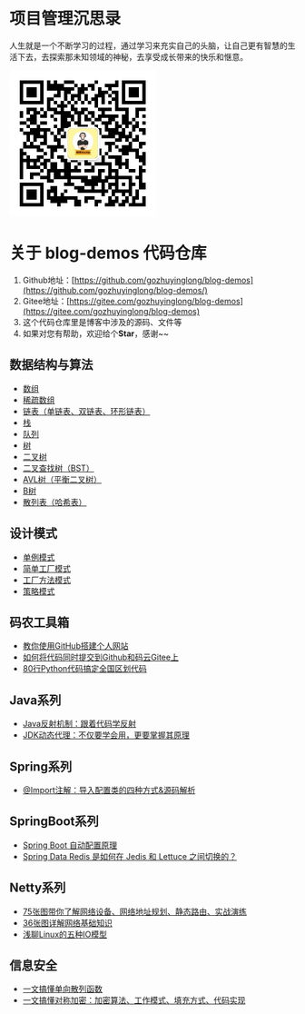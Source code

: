 # 项目管理沉思录

人生就是一个不断学习的过程，通过学习来充实自己的头脑，让自己更有智慧的生活下去，去探索那未知领域的神秘，去享受成长带来的快乐和惬意。

![](qrcode_for_gh_0d3e241c6f10_258.jpg)

# 关于 blog-demos 代码仓库

1. Github地址：[https://github.com/gozhuyinglong/blog-demos](https://github.com/gozhuyinglong/blog-demos/)
2. Gitee地址：[https://gitee.com/gozhuyinglong/blog-demos](https://gitee.com/gozhuyinglong/blog-demos)
3. 这个代码仓库里是博客中涉及的源码、文件等
4. 如果对您有帮助，欢迎给个**Star**，感谢~~

## 数据结构与算法

* [数组](https://mp.weixin.qq.com/s/YVbahU_0fzmyEX-JBvcnqQ)
* [稀疏数组](https://mp.weixin.qq.com/s/YYemaomm10HiKs9MoKHKIw)
* [链表（单链表、双链表、环形链表）](https://mp.weixin.qq.com/s/46ShChMslDGsV6xSObh5nQ)
* [栈](https://mp.weixin.qq.com/s/dfv4WM_-agLpygCuzqQUTA)
* [队列](https://mp.weixin.qq.com/s/64oTQJatNcBsfvrJKMQOWA)
* [树](https://mp.weixin.qq.com/s/Ui5p4RQRwEHv4a_HWeXJYQ)
* [二叉树](https://mp.weixin.qq.com/s/XkeEyUCCvQ_AtMLBUYTH0Q)
* [二叉查找树（BST）](https://mp.weixin.qq.com/s/6S8M6r-EY4IMF3UUvZ7_AA)
* [AVL树（平衡二叉树）](https://mp.weixin.qq.com/s/eeXi_11illdVqMnkse_mhQ)
* [B树](https://mp.weixin.qq.com/s/Cx03l-ezvYjAKrmedup-aQ)
* [散列表（哈希表）](https://mp.weixin.qq.com/s/oX28uyCbbaYQErT6RE-txg)

## 设计模式

* [单例模式](https://mp.weixin.qq.com/s/bb2LhnCDUZfprHwLtAK18Q)
* [简单工厂模式](https://mp.weixin.qq.com/s/tS_m1_8E0wn24UNkHTXeug)
* [工厂方法模式](https://mp.weixin.qq.com/s/vGoPrfAUFIoe7MJKGhZ9WQ)
* [策略模式](https://mp.weixin.qq.com/s/FfhMIrD72vBWTGJe5yJzxw)

## 码农工具箱

* [教你使用GitHub搭建个人网站](https://mp.weixin.qq.com/s/fFP3sk8gaeG10dfZdPj4bQ)
* [如何将代码同时提交到Github和码云Gitee上](https://mp.weixin.qq.com/s/7xvtYbW_U73QbAVW_4wCSw)
* [80行Python代码搞定全国区划代码](https://mp.weixin.qq.com/s/RrryeSKCAwD61NHfjaFOrA)

## Java系列

* [Java反射机制：跟着代码学反射](https://mp.weixin.qq.com/s/-JfevVj0xVHBAZ_AgowZAQ)
* [JDK动态代理：不仅要学会用，更要掌握其原理](https://mp.weixin.qq.com/s/0M7ENqhZ2IjmPeFbf_vEqQ)

## Spring系列

* [@Import注解：导入配置类的四种方式&源码解析](https://mp.weixin.qq.com/s/DcWEo6-7-W1yFpEdkcwIJQ)

## SpringBoot系列

* [Spring Boot 自动配置原理](https://mp.weixin.qq.com/s/UXNcTOpjx9cr4kd4ECPg6g)
* [Spring Data Redis 是如何在 Jedis 和 Lettuce 之间切换的？](https://mp.weixin.qq.com/s/Dymb63z5DY7IAlOFeA82iQ)

## Netty系列

* [75张图带你了解网络设备、网络地址规划、静态路由、实战演练](https://mp.weixin.qq.com/s/9McysTuIFQ984Asy2FxB9g)
* [36张图详解网络基础知识](https://mp.weixin.qq.com/s/H7FQXsPxtHcYUzK-cHBo9g)
* [浅聊Linux的五种IO模型](https://mp.weixin.qq.com/s/IrY6u8CIkYN2Rv-kKeMtMA)

## 信息安全

* [一文搞懂单向散列函数](https://mp.weixin.qq.com/s/LrhMAXfxhnlPLxv9B_39sg)
* [一文搞懂对称加密：加密算法、工作模式、填充方式、代码实现](https://mp.weixin.qq.com/s/Jr3aKhd9NEIZ7quWmBJAow)
